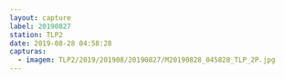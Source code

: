```yaml
---
layout: capture
label: 20190827
station: TLP2
date: 2019-08-28 04:58:28
capturas:
  - imagem: TLP2/2019/201908/20190827/M20190828_045828_TLP_2P.jpg
---
```


